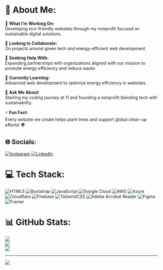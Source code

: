 # 💫 About Me:
🔭 **What I’m Working On:**  
Developing eco-friendly websites through my nonprofit focused on sustainable digital solutions.

👯 **Looking to Collaborate:**  
On projects around green tech and energy-efficient web development.

🤝 **Seeking Help With:**  
Expanding partnerships with organizations aligned with our mission to promote energy efficiency and reduce waste.

🌱 **Currently Learning:**  
Advanced web development to optimize energy efficiency in websites.

💬 **Ask Me About:**  
Starting my coding journey at 11 and founding a nonprofit blending tech with sustainability.

⚡ **Fun Fact:**  
Every website we create helps plant trees and support global clean-up efforts! 🌍


## 🌐 Socials:
[![Instagram](https://img.shields.io/badge/Instagram-%23E4405F.svg?logo=Instagram&logoColor=white)](https://instagram.com/photoswithgabe) [![LinkedIn](https://img.shields.io/badge/LinkedIn-%230077B5.svg?logo=linkedin&logoColor=white)](https://linkedin.com/in/gabrieldalton) 

# 💻 Tech Stack:
![HTML5](https://img.shields.io/badge/html5-%23E34F26.svg?style=for-the-badge&logo=html5&logoColor=white) ![Bootstrap](https://img.shields.io/badge/bootstrap-%238511FA.svg?style=for-the-badge&logo=bootstrap&logoColor=white) ![JavaScript](https://img.shields.io/badge/javascript-%23323330.svg?style=for-the-badge&logo=javascript&logoColor=%23F7DF1E) ![Google Cloud](https://img.shields.io/badge/GoogleCloud-%234285F4.svg?style=for-the-badge&logo=google-cloud&logoColor=white) ![AWS](https://img.shields.io/badge/AWS-%23FF9900.svg?style=for-the-badge&logo=amazon-aws&logoColor=white) ![Azure](https://img.shields.io/badge/azure-%230072C6.svg?style=for-the-badge&logo=microsoftazure&logoColor=white) ![Cloudflare](https://img.shields.io/badge/Cloudflare-F38020?style=for-the-badge&logo=Cloudflare&logoColor=white) ![Firebase](https://img.shields.io/badge/firebase-%23039BE5.svg?style=for-the-badge&logo=firebase) ![TailwindCSS](https://img.shields.io/badge/tailwindcss-%2338B2AC.svg?style=for-the-badge&logo=tailwind-css&logoColor=white) ![Adobe Acrobat Reader](https://img.shields.io/badge/Adobe%20Acrobat%20Reader-EC1C24.svg?style=for-the-badge&logo=Adobe%20Acrobat%20Reader&logoColor=white) ![Figma](https://img.shields.io/badge/figma-%23F24E1E.svg?style=for-the-badge&logo=figma&logoColor=white) ![Framer](https://img.shields.io/badge/Framer-black?style=for-the-badge&logo=framer&logoColor=blue)
# 📊 GitHub Stats:
![](https://github-readme-stats.vercel.app/api?username=gabriel-dalton&theme=dark&hide_border=false&include_all_commits=true&count_private=true)<br/>
![](https://github-readme-streak-stats.herokuapp.com/?user=gabriel-dalton&theme=dark&hide_border=false)<br/>
![](https://github-readme-stats.vercel.app/api/top-langs/?username=gabriel-dalton&theme=dark&hide_border=false&include_all_commits=true&count_private=true&layout=compact)

---
[![](https://visitcount.itsvg.in/api?id=gabriel-dalton&icon=0&color=0)](https://visitcount.itsvg.in)
